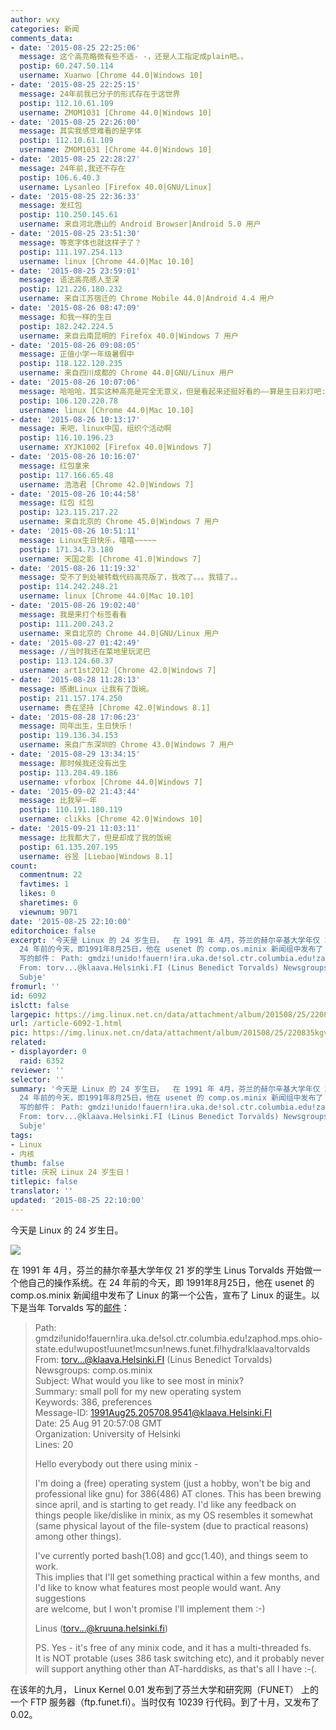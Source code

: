 ```yaml
---
author: wxy
categories: 新闻
comments_data:
- date: '2015-08-25 22:25:06'
  message: 这个高亮略微有些不适- -，还是人工指定成plain吧。。
  postip: 60.247.50.114
  username: Xuanwo [Chrome 44.0|Windows 10]
- date: '2015-08-25 22:25:15'
  message: 24年前我已分子的形式存在于这世界
  postip: 112.10.61.109
  username: ZMOM1031 [Chrome 44.0|Windows 10]
- date: '2015-08-25 22:26:00'
  message: 其实我感觉难看的是字体
  postip: 112.10.61.109
  username: ZMOM1031 [Chrome 44.0|Windows 10]
- date: '2015-08-25 22:28:27'
  message: 24年前,我还不存在
  postip: 106.6.40.3
  username: Lysanleo [Firefox 40.0|GNU/Linux]
- date: '2015-08-25 22:36:33'
  message: 发红包
  postip: 110.250.145.61
  username: 来自河北唐山的 Android Browser|Android 5.0 用户
- date: '2015-08-25 23:51:30'
  message: 等宽字体也就这样子了？
  postip: 111.197.254.113
  username: linux [Chrome 44.0|Mac 10.10]
- date: '2015-08-25 23:59:01'
  message: 语法高亮感人至深
  postip: 121.226.180.232
  username: 来自江苏宿迁的 Chrome Mobile 44.0|Android 4.4 用户
- date: '2015-08-26 08:47:09'
  message: 和我一样的生日
  postip: 182.242.224.5
  username: 来自云南昆明的 Firefox 40.0|Windows 7 用户
- date: '2015-08-26 09:08:05'
  message: 正值小学一年级暑假中
  postip: 118.122.120.235
  username: 来自四川成都的 Chrome 44.0|GNU/Linux 用户
- date: '2015-08-26 10:07:06'
  message: 哈哈哈，其实这种高亮是完全无意义，但是看起来还挺好看的——算是生日彩灯吧:D
  postip: 106.120.220.78
  username: linux [Chrome 44.0|Mac 10.10]
- date: '2015-08-26 10:13:17'
  message: 来吧，linux中国，组织个活动啊
  postip: 116.10.196.23
  username: XYJK1002 [Firefox 40.0|Windows 7]
- date: '2015-08-26 10:16:07'
  message: 红包拿来
  postip: 117.166.65.48
  username: 浩浩君 [Chrome 42.0|Windows 7]
- date: '2015-08-26 10:44:58'
  message: 红包 红包
  postip: 123.115.217.22
  username: 来自北京的 Chrome 45.0|Windows 7 用户
- date: '2015-08-26 10:51:11'
  message: Linux生日快乐，嘻嘻~~~~~
  postip: 171.34.73.180
  username: 天国之影 [Chrome 41.0|Windows 7]
- date: '2015-08-26 11:19:32'
  message: 受不了到处被转载代码高亮版了，我改了。。。我错了。。
  postip: 114.242.248.21
  username: linux [Chrome 44.0|Mac 10.10]
- date: '2015-08-26 19:02:40'
  message: 我是来打个标签看看
  postip: 111.200.243.2
  username: 来自北京的 Chrome 44.0|GNU/Linux 用户
- date: '2015-08-27 01:42:49'
  message: //当时我还在菜地里玩泥巴
  postip: 113.124.60.37
  username: art1st2012 [Chrome 42.0|Windows 7]
- date: '2015-08-28 11:28:13'
  message: 感谢Linux 让我有了饭碗。
  postip: 211.157.174.250
  username: 贵在坚持 [Chrome 42.0|Windows 8.1]
- date: '2015-08-28 17:06:23'
  message: 同年出生，生日快乐！
  postip: 119.136.34.153
  username: 来自广东深圳的 Chrome 43.0|Windows 7 用户
- date: '2015-08-29 13:34:15'
  message: 那时候我还没有出生
  postip: 113.204.49.186
  username: vforbox [Chrome 44.0|Windows 7]
- date: '2015-09-02 21:43:44'
  message: 比我早一年
  postip: 110.191.180.119
  username: clikks [Chrome 42.0|Windows 10]
- date: '2015-09-21 11:03:11'
  message: 比我都大了，但是却成了我的饭碗
  postip: 61.135.207.195
  username: 谷昱 [Liebao|Windows 8.1]
count:
  commentnum: 22
  favtimes: 1
  likes: 0
  sharetimes: 0
  viewnum: 9071
date: '2015-08-25 22:10:00'
editorchoice: false
excerpt: '今天是 Linux 的 24 岁生日。  在 1991 年 4月，芬兰的赫尔辛基大学年仅 21 岁的学生Linus Torvalds 开始做一个他自己的操作系统。在
  24 年前的今天，即1991年8月25日，他在 usenet 的 comp.os.minix 新闻组中发布了 Linux 的第一个公告，宣布了 Linux 的诞生。以下是当年Torvalds
  写的邮件： Path: gmdzi!unido!fauern!ira.uka.de!sol.ctr.columbia.edu!zaphod.mps.ohio-state.edu!wupost!uunet!mcsun!news.funet.fi!hydra!klaava!torvalds
  From: torv...@klaava.Helsinki.FI (Linus Benedict Torvalds) Newsgroups: comp.os.minix
  Subje'
fromurl: ''
id: 6092
islctt: false
largepic: https://img.linux.net.cn/data/attachment/album/201508/25/220835kgvz2sj34rrsh4fr.png
url: /article-6092-1.html
pic: https://img.linux.net.cn/data/attachment/album/201508/25/220835kgvz2sj34rrsh4fr.png.thumb.jpg
related:
- displayorder: 0
  raid: 6352
reviewer: ''
selector: ''
summary: '今天是 Linux 的 24 岁生日。  在 1991 年 4月，芬兰的赫尔辛基大学年仅 21 岁的学生Linus Torvalds 开始做一个他自己的操作系统。在
  24 年前的今天，即1991年8月25日，他在 usenet 的 comp.os.minix 新闻组中发布了 Linux 的第一个公告，宣布了 Linux 的诞生。以下是当年Torvalds
  写的邮件： Path: gmdzi!unido!fauern!ira.uka.de!sol.ctr.columbia.edu!zaphod.mps.ohio-state.edu!wupost!uunet!mcsun!news.funet.fi!hydra!klaava!torvalds
  From: torv...@klaava.Helsinki.FI (Linus Benedict Torvalds) Newsgroups: comp.os.minix
  Subje'
tags:
- Linux
- 内核
thumb: false
title: 庆祝 Linux 24 岁生日！
titlepic: false
translator: ''
updated: '2015-08-25 22:10:00'
---
```


今天是 Linux 的 24 岁生日。


![](/data/attachment/album/201508/25/220835kgvz2sj34rrsh4fr.png)


在 1991 年 4月，芬兰的赫尔辛基大学年仅 21 岁的学生 Linus Torvalds 开始做一个他自己的操作系统。在 24 年前的今天，即 1991年8月25日，他在 usenet 的 comp.os.minix 新闻组中发布了 Linux 的第一个公告，宣布了 Linux 的诞生。以下是当年 Torvalds 写的[邮件](https://groups.google.com/forum/#!original/comp.os.minix/dlNtH7RRrGA/SwRavCzVE7gJ)：



> 
> Path: gmdzi!unido!fauern!ira.uka.de!sol.ctr.columbia.edu!zaphod.mps.ohio-state.edu!wupost!uunet!mcsun!news.funet.fi!hydra!klaava!torvalds  
> From: torv...@klaava.Helsinki.FI (Linus Benedict Torvalds)  
> Newsgroups: comp.os.minix  
> Subject: What would you like to see most in minix?  
> Summary: small poll for my new operating system  
> Keywords: 386, preferences  
> Message-ID: <1991Aug25.205708.9541@klaava.Helsinki.FI>  
> Date: 25 Aug 91 20:57:08 GMT  
> Organization: University of Helsinki  
> Lines: 20
> 
> 
>   
> Hello everybody out there using minix -
> 
> 
> I'm doing a (free) operating system (just a hobby, won't be big and  
> professional like gnu) for 386(486) AT clones. This has been brewing  
> since april, and is starting to get ready. I'd like any feedback on  
> things people like/dislike in minix, as my OS resembles it somewhat  
> (same physical layout of the file-system (due to practical reasons)  
> among other things).
> 
> 
> I've currently ported bash(1.08) and gcc(1.40), and things seem to work.   
> This implies that I'll get something practical within a few months, and  
> I'd like to know what features most people would want. Any suggestions  
> are welcome, but I won't promise I'll implement them :-)
> 
> 
> Linus (torv...@kruuna.helsinki.fi)
> 
> 
> PS. Yes - it's free of any minix code, and it has a multi-threaded fs.   
> It is NOT protable (uses 386 task switching etc), and it probably never  
> will support anything other than AT-harddisks, as that's all I have :-(.
> 
> 
> 


在该年的九月， Linux Kernel 0.01 发布到了芬兰大学和研究网（FUNET） 上的一个 FTP 服务器（ftp.funet.fi）。当时仅有 10239 行代码。到了十月，又发布了 0.02。